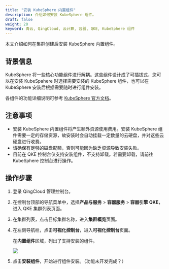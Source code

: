 ```yaml
---
title: "安装 KubeSphere 内置组件"
description: 介绍如何安装 KubeSphere 组件。
draft: false
weight: 20
keyword: 青云, QingCloud, 云计算, 容器, QKE, KubeSphere 组件
---
```


本文介绍如何在集群创建后安装 KubeSphere 内置组件。

## 背景信息

KubeSphere 将一些核心功能组件进行解耦。这些组件设计成了可插拔式，您可以在安装 KubeSpahere 时选择需要安装的 KubeSphere 组件，也可以在 KubeSphere 安装后根据需要随时进行组件安装。

各组件的功能详细说明可参考 [KubeSphere 官方文档](https://kubesphere.com.cn/en/docs/pluggable-components/)。

## 注意事项

- 安装 KubeSphere 内置组件将产生额外资源使用费用。安装 KubeSphere 组件需要一定的存储资源，故安装时会自动挂载一定数量的云硬盘，并对这些云硬盘进行收费。
- 请确保有足够的磁盘配额，否则可能因为缺乏资源导致安装失败。
- 目前在 QKE 控制台仅支持安装组件，不支持卸载。若需要卸载，请前往 KubeSphere 控制台进行操作。

## 操作步骤

1. 登录 QingCloud 管理控制台。

2. 在控制台顶部的导航菜单中，选择**产品与服务** > **容器服务** > **容器引擎 QKE**，进入 QKE 集群列表页面。

3. 在集群列表，点击目标集群名称，进入**集群概览**页面。

4. 在左侧导航栏，点击**可视化控制台**，进入**可视化控制台**页面。

   在**内置组件**区域，列出了支持安装的组件。

   ![](../../../_images/ks_components_install.png)

5. 点击**安装组件**，开始进行组件安装。（功能未开发完成？）
